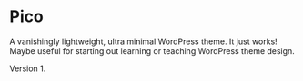 # Pico

A vanishingly lightweight, ultra minimal WordPress theme. It just works! Maybe useful for starting out learning or teaching WordPress theme design. 

Version 1.
